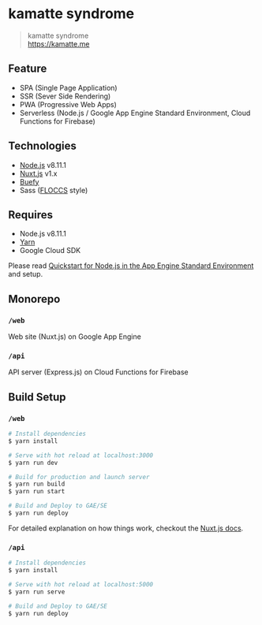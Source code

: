 # kamatte syndrome

> kamatte syndrome<br>
https://kamatte.me


## Feature

* SPA (Single Page Application)
* SSR (Sever Side Rendering)
* PWA (Progressive Web Apps)
* Serverless (Node.js / Google App Engine Standard Environment, Cloud Functions for Firebase)


## Technologies

* [Node.js](https://github.com/nodejs/node) v8.11.1
* [Nuxt.js](https://github.com/nuxt/nuxt.js) v1.x
* [Buefy](https://buefy.github.io/#/)
* Sass ([FLOCCS](https://github.com/hiloki/flocss) style)


## Requires

* Node.js v8.11.1
* [Yarn](https://yarnpkg.com/)
* Google Cloud SDK

Please read [Quickstart for Node.js in the App Engine Standard Environment](https://cloud.google.com/appengine/docs/standard/nodejs/quickstart) and setup.


## Monorepo

### `/web`

Web site (Nuxt.js) on Google App Engine

### `/api`

API server (Express.js) on Cloud Functions for Firebase


## Build Setup

### `/web`

``` bash
# Install dependencies
$ yarn install

# Serve with hot reload at localhost:3000
$ yarn run dev

# Build for production and launch server
$ yarn run build
$ yarn run start

# Build and Deploy to GAE/SE
$ yarn run deploy
```

For detailed explanation on how things work, checkout the [Nuxt.js docs](https://github.com/nuxt/nuxt.js).

### `/api`

``` bash
# Install dependencies
$ yarn install

# Serve with hot reload at localhost:5000
$ yarn run serve

# Build and Deploy to GAE/SE
$ yarn run deploy
```
